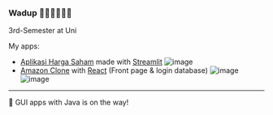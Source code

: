 ### Wadup 🐱‍👤🐱‍🏍🐱‍🚀

3rd-Semester at Uni

My apps:
- [Aplikasi Harga Saham](https://aplikasihargasaham-app.herokuapp.com) made with [Streamlit](https://streamlit.io)
![image](https://user-images.githubusercontent.com/75000641/137870730-65bb5867-dba3-4b04-97cc-3e22af2b77f8.png)
- [Amazon Clone](https://clone-dito.web.app) with [React](https://reactjs.org) (Front page & login database)
![image](https://user-images.githubusercontent.com/75000641/137871013-4bc0a4f3-ec4c-47c6-bb9d-95dd0c233a75.png)
![image](https://user-images.githubusercontent.com/75000641/137871100-279eecef-f799-444a-b1d6-0ac99975c214.png)

---

🔭 GUI apps with Java is on the way!

<!--
**synraax/synraax** is a ✨ _special_ ✨ repository because its `README.md` (this file) appears on your GitHub profile.

Here are some ideas to get you started:

- 🔭 I’m currently working on ...
- 🌱 I’m currently learning ...
- 👯 I’m looking to collaborate on ...
- 🤔 I’m looking for help with ...
- 💬 Ask me about ...
- 📫 How to reach me: ...
- 😄 Pronouns: ...
- ⚡ Fun fact: ...
-->
